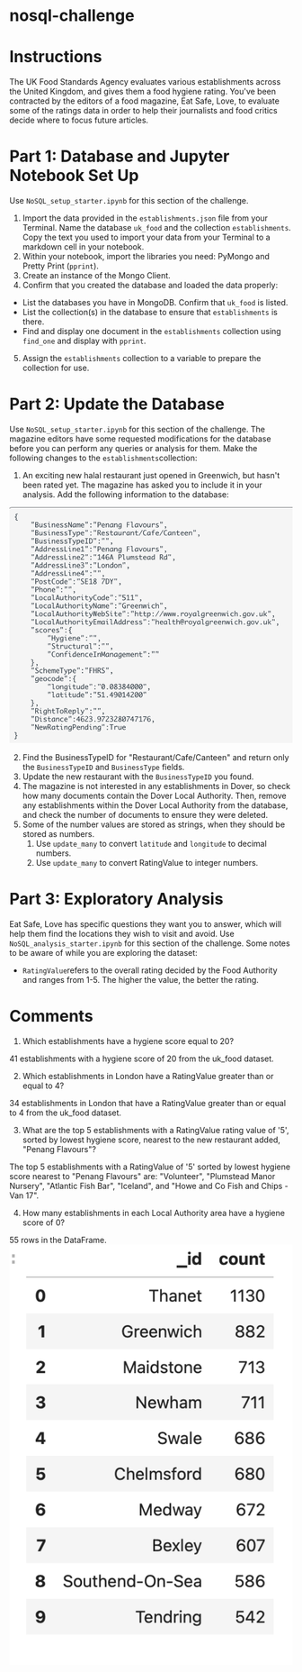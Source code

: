 # nosql-challenge
# Instructions

The UK Food Standards Agency evaluates various establishments across the United Kingdom, and gives them a food hygiene rating. You've been contracted by the editors of a food magazine, Eat Safe, Love, to evaluate some of the ratings data in order to help their journalists and food critics decide where to focus future articles.

# Part 1: Database and Jupyter Notebook Set Up

Use `NoSQL_setup_starter.ipynb` for this section of the challenge.
1. Import the data provided in the `establishments.json` file from your Terminal. Name the database `uk_food` and the collection `establishments`. Copy the text you used to import your data from your Terminal to a markdown cell in your notebook.
2. Within your notebook, import the libraries you need: PyMongo and Pretty Print (`pprint`).
3. Create an instance of the Mongo Client.
4. Confirm that you created the database and loaded the data properly:
* List the databases you have in MongoDB. Confirm that `uk_food` is listed.
* List the collection(s) in the database to ensure that `establishments` is there.
* Find and display one document in the `establishments` collection using `find_one` and display with `pprint`.
5. Assign the `establishments` collection to a variable to prepare the collection for use.

# Part 2: Update the Database

Use `NoSQL_setup_starter.ipynb` for this section of the challenge.
The magazine editors have some requested modifications for the database before you can perform any queries or analysis for them. Make the following changes to the `establishments`collection:
1. An exciting new halal restaurant just opened in Greenwich, but hasn't been rated yet. The magazine has asked you to include it in your analysis. Add the following information to the database:

![Alt text](<Screenshot 2023-08-27 at 7.35.22 pm.png>)

2. Find the BusinessTypeID for "Restaurant/Cafe/Canteen" and return only the `BusinessTypeID` and `BusinessType` fields.
3. Update the new restaurant with the `BusinessTypeID` you found.
4. The magazine is not interested in any establishments in Dover, so check how many documents contain the Dover Local Authority. Then, remove any establishments within the Dover Local Authority from the database, and check the number of documents to ensure they were deleted.
5. Some of the number values are stored as strings, when they should be stored as numbers.
    1. Use `update_many` to convert `latitude` and `longitude` to decimal numbers.
    2. Use `update_many` to convert RatingValue to integer numbers.

# Part 3: Exploratory Analysis

Eat Safe, Love has specific questions they want you to answer, which will help them find the locations they wish to visit and avoid.
Use `NoSQL_analysis_starter.ipynb` for this section of the challenge.
Some notes to be aware of while you are exploring the dataset:
* `RatingValue`refers to the overall rating decided by the Food Authority and ranges from 1-5. The higher the value, the better the rating.

# Comments
1. Which establishments have a hygiene score equal to 20?

41 establishments with a hygiene score of 20 from the uk_food dataset.

2. Which establishments in London have a RatingValue greater than or equal to 4?

34 establishments in London that have a RatingValue greater than or equal to 4 from the uk_food dataset.

3. What are the top 5 establishments with a RatingValue rating value of '5', sorted by lowest hygiene score, nearest to the new restaurant added, "Penang Flavours"?

The top 5 establishments with a RatingValue of '5' sorted by lowest hygiene score nearest to "Penang Flavours" are: "Volunteer", "Plumstead Manor Nursery", "Atlantic Fish Bar", "Iceland", and "Howe and Co Fish and Chips - Van 17".

4. How many establishments in each Local Authority area have a hygiene score of 0?

55 rows in the DataFrame. 
![Alt text](<Screenshot 2023-08-27 at 7.20.02 pm.png>)
